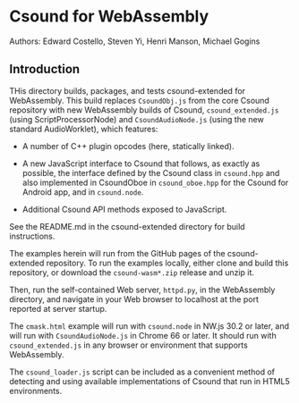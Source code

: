 # Csound for WebAssembly

Authors: Edward Costello, Steven Yi, Henri Manson, Michael Gogins

## Introduction

THis directory builds, packages, and tests csound-extended for WebAssembly. 
This build replaces `CsoundObj.js` from the core Csound repository with new 
WebAssembly builds of Csound, `csound_extended.js` (using ScriptProcessorNode) 
and `CsoundAudioNode.js` (using the new standard AudioWorklet), which 
features:

* A number of C++ plugin opcodes (here, statically linked).

* A new JavaScript interface to Csound that follows, as exactly as possible, 
  the interface defined by the Csound class in `csound.hpp` and also 
  implemented in CsoundOboe in `csound_oboe.hpp` for the Csound for Android 
  app, and in `csound.node`.
  
* Additional Csound API methods exposed to JavaScript.
  
See the README.md in the csound-extended directory for build instructions.

The examples herein will run from the GitHub pages of the csound-extended 
repository. To run the examples locally, either clone and build this 
repository, or download the `csound-wasm*.zip` release and unzip it. 

Then, run the self-contained Web server, `httpd.py`, in the WebAssembly 
directory, and navigate in your Web browser to localhost at the port reported 
at server startup.

The `cmask.html` example will run with `csound.node` in NW.js 30.2 or later, 
and will run with `CsoundAudioNode.js` in Chrome 66 or later. It should run 
with 
`csound_extended.js` in any browser or environment that supports WebAssembly.

The `csound_loader.js` script can be included as a convenient method of 
detecting and using available implementations of Csound that run in HTML5 
environments.